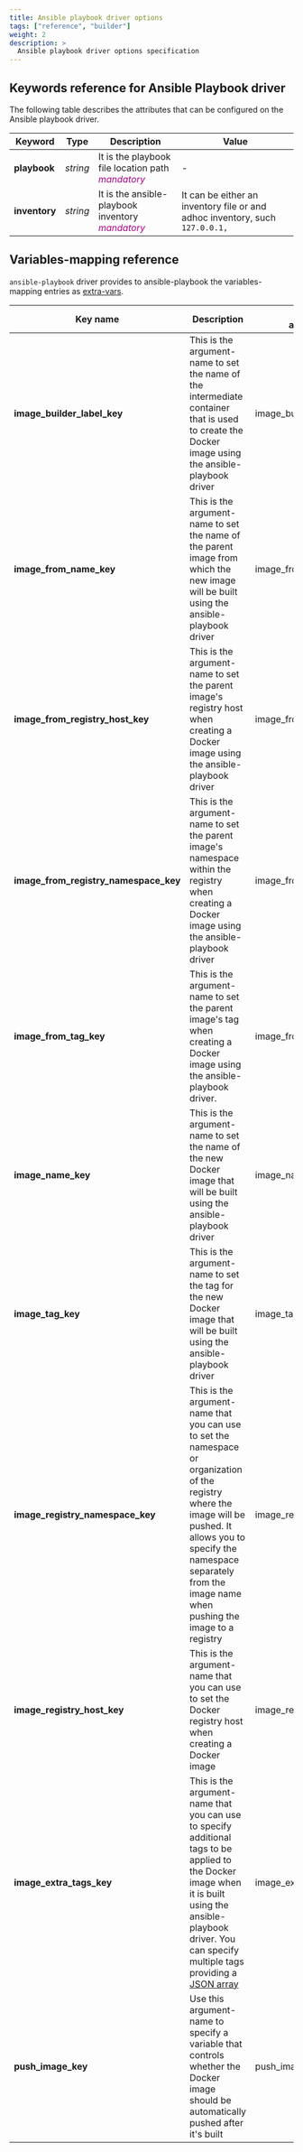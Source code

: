 ```yaml
---
title: Ansible playbook driver options
tags: ["reference", "builder"]
weight: 2
description: >
  Ansible playbook driver options specification
---
```


## Keywords reference for Ansible Playbook driver
The following table describes the attributes that can be configured on the Ansible playbook driver.

|Keyword|Type|Description|Value|
|---|:---:|---|---|
|**playbook**|*string*|It is the playbook file location path<br><font color="#AA0088">*mandatory*</font>|-|
|**inventory**|*string*|It is the  ansible-playbook inventory<br><font color="#AA0088">*mandatory*</font>|It can be either an inventory file or and adhoc inventory, such `127.0.0.1,`|

## Variables-mapping reference
`ansible-playbook` driver provides to ansible-playbook the variables-mapping entries as [extra-vars](https://docs.ansible.com/ansible/latest/user_guide/playbooks_variables).

|Key name|Description|Default<br>argument-name|Default<br>argument-value|
|---|---|---|---|
|**image_builder_label_key**|This is the argument-name to set the name of the intermediate container that is used to create the Docker image using the ansible-playbook driver|image_builder_label|The argument-value is set as the full qualified name of the image|
|**image_from_name_key**|This is the argument-name to set the name of the parent image from which the new image will be built using the ansible-playbook driver|image_from_name|The argument-value is set as the parent image's name within the [images-tree]({{<ref "/docs/docs-v0.10/getting-started/concepts/#images-tree">}})|
|**image_from_registry_host_key**|This is the argument-name to set the parent image's registry host when creating a Docker image using the ansible-playbook driver|image_from_registry_host|The argument-value is set as the parent image's registry host within the [images-tree]({{<ref "/docs/docs-v0.10/getting-started/concepts/#images-tree">}})|
|**image_from_registry_namespace_key**|This is the argument-name to set the parent image's namespace within the registry when creating a Docker image using the ansible-playbook driver|image_from_registry_namespace|The argument-value is set as the parent image's namespace within the [images-tree]({{<ref "/docs/docs-v0.10/getting-started/concepts/#images-tree">}})|
|**image_from_tag_key**|This is the argument-name to set the parent image's tag when creating a Docker image using the ansible-playbook driver.|image_from_tag|The argument-value is set as the parent image's version within the [images-tree]({{<ref "/docs/docs-v0.10/getting-started/concepts/#images-tree">}})|
|**image_name_key**|This is the argument-name to set the name of the new Docker image that will be built using the ansible-playbook driver|image_name|If not specified, the argument-value for the image name will be derived from the name of the image within the [images-tree]({{<ref "/docs/docs-v0.10/getting-started/concepts/#images-tree">}})
|**image_tag_key**|This is the argument-name to set the tag for the new Docker image that will be built using the ansible-playbook driver|image_tag|If not specified, the argument-value for the default tag will be the version of the image within the [images-tree]({{<ref "/docs/docs-v0.10/getting-started/concepts/#images-tree">}})|
|**image_registry_namespace_key**|This is the argument-name that you can use to set the namespace or organization of the registry where the image will be pushed. It allows you to specify the namespace separately from the image name when pushing the image to a registry|image_registry_namespace|There is no default argument-value. If it is not specified, the image will be pushed to the root namespace of the specified registry|
|**image_registry_host_key**|This is the argument-name that you can use to set the Docker registry host when creating a Docker image|image_registry_host|Stevedore leaves the argument-value empty, which means that the Docker Hub registry host is used|
|**image_extra_tags_key**|This is the argument-name that you can use to specify additional tags to be applied to the Docker image when it is built using the ansible-playbook driver. You can specify multiple tags providing a [JSON array](https://json-schema.org/understanding-json-schema/reference/array.html)|image_extra_tags_key|-|
|**push_image_key**|Use this argument-name to specify a variable that controls whether the Docker image should be automatically pushed after it's built|push_image|The argument-value is set as _false_|
